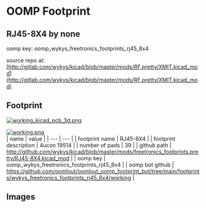 # OOMP Footprint  
## RJ45-8X4  by none  
  
oomp key: oomp_wykys_freetronics_footprints_rj45_8x4  
  
source repo at: [http://gitlab.com/wykys/kicad/blob/master/mods/RF.pretty/XMIT.kicad_mod](http://gitlab.com/wykys/kicad/blob/master/mods/RF.pretty/XMIT.kicad_mod)  
## Footprint  
  
[![working_kicad_pcb_3d.png](working_kicad_pcb_3d_600.png)](working_kicad_pcb_3d.png)  
  
[![working.png](working_600.png)](working.png)  
| name | value | 
| --- | --- | 
| footprint name | RJ45-8X4 | 
| footprint description | 4ucon 19514 | 
| number of pads | 39 | 
| github path | http://github.com/wykys/kicad/blob/master/mods/freetronics_footprints.pretty/RJ45-8X4.kicad_mod | 
| oomp key | oomp_wykys_freetronics_footprints_rj45_8x4 | 
| oomp bot github | https://github.com/oomlout/oomlout_oomp_footprint_bot/tree/main/footprints/wykys_freetronics_footprints_rj45_8x4/working | 
## Images  
